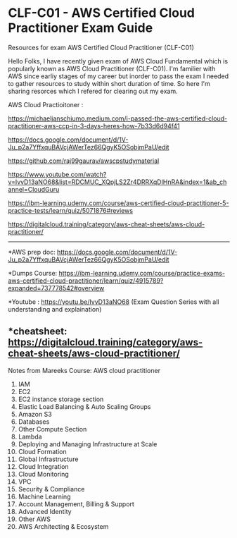 # CLF-C01 - AWS Certified Cloud Practitioner Exam Guide

Resources for exam AWS Certified Cloud Practitioner (CLF-C01)

Hello Folks,
I have recently given exam of AWS Cloud Fundamental which is popularly known as AWS Cloud Practitioner (CLF-C01). I'm familier with AWS since earliy stages of my career but inorder to pass the exam I needed to gather resources to study within short duration of time.
So here I'm sharing resorces which I refered for clearing out my exam.

AWS Cloud Practioitoner :

https://michaeljanschiumo.medium.com/i-passed-the-aws-certified-cloud-practitioner-aws-ccp-in-3-days-heres-how-7b33d6d94f41

https://docs.google.com/document/d/1V-Ju_p2a7YffxquBAVcjAWerTez66QgyK5OSobjmPaU/edit

https://github.com/raj99gaurav/awscpstudymaterial

https://www.youtube.com/watch?v=IvvD13aNO68&list=RDCMUC_XQpjLS2Zr4DRRXqDIHnRA&index=1&ab_channel=CloudGuru

https://ibm-learning.udemy.com/course/aws-certified-cloud-practitioner-5-practice-tests/learn/quiz/5071876#reviews

https://digitalcloud.training/category/aws-cheat-sheets/aws-cloud-practitioner/

----------------------------------------------------------------------------------------------------------------------------------------------------------------------

*AWS prep doc:
https://docs.google.com/document/d/1V-Ju_p2a7YffxquBAVcjAWerTez66QgyK5OSobjmPaU/edit

*Dumps Course:
https://ibm-learning.udemy.com/course/practice-exams-aws-certified-cloud-practitioner/learn/quiz/4915789?expanded=737778542#overview

*Youtube : https://youtu.be/IvvD13aNO68 (Exam Question Series with all understanding and explaination)

*cheatsheet:
https://digitalcloud.training/category/aws-cheat-sheets/aws-cloud-practitioner/
----------------------------------------------------------------------------------------------------------------------------------------------------------------------
Notes from Mareeks Course: AWS cloud practitioner

1. IAM 
2. EC2
3. EC2 instance storage section
4. Elastic Load Balancing & Auto Scaling Groups
5. Amazon S3
6. Databases
7. Other Compute Section
8. Lambda
9. Deploying and Managing Infrastructure at Scale
10. Cloud Formation
11. Global Infrastructure
12. Cloud Integration
13. Cloud Monitoring
14. VPC
15. Security & Compliance
16. Machine Learning
17. Account Management, Billing & Support
18. Advanced Identity
19. Other AWS
20. AWS Architecting & Ecosystem 
